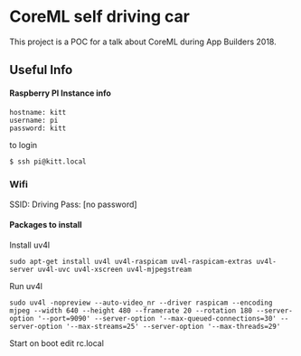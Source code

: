 # CoreML self driving car

This project is a POC for a talk about CoreML during App Builders 2018.

## Useful Info

#### Raspberry PI Instance info

```
hostname: kitt
username: pi
password: kitt
```

to login
```sh
$ ssh pi@kitt.local
```
### Wifi

SSID: Driving
Pass: [no password]

#### Packages to install

Install uv4l
```
sudo apt-get install uv4l uv4l-raspicam uv4l-raspicam-extras uv4l-server uv4l-uvc uv4l-xscreen uv4l-mjpegstream
```

Run uv4l
```
sudo uv4l -nopreview --auto-video_nr --driver raspicam --encoding mjpeg --width 640 --height 480 --framerate 20 --rotation 180 --server-option '--port=9090' --server-option '--max-queued-connections=30' --server-option '--max-streams=25' --server-option '--max-threads=29'
```

Start on boot edit rc.local
